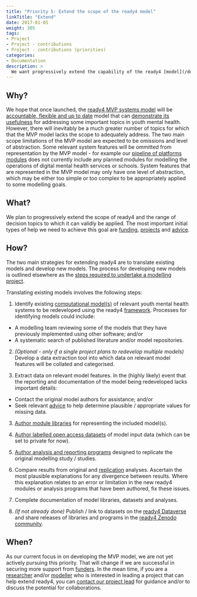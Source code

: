```yaml
---
title: "Priority 5: Extend the scope of the ready4 model"
linkTitle: "Extend"
date: 2017-01-05
weight: 305
tags:
- Project
- Project - contributions
- Project - contributions (priorities)
categories:
- Documentation
description: >
  We want progressively extend the capability of the ready4 [model](/docs/getting-started/concepts/model/) to explore new [decision topics in youth mental health](/docs/examples/).
---
```



## Why?
We hope that once launched, the [ready4 MVP systems model](/docs/contribution-guidelines/priorities/launch/) will be [accountable, flexible and up to date](/docs/getting-started/motivation/) model that can [demonstrate its usefulness](/docs/contribution-guidelines/priorities/apply/) for addressing some important topics in youth mental health. However, there will inevitably be a much greater number of topics for which that the MVP model lacks the scope to adequately address. The two main scope limitations of the MVP model are expected to be omissions and level of abstraction. Some relevant system features will be ommitted from representation by the MVP model - for example our [pipeline of platforms modules](/docs/model/pipeline/pipeline-platforms/) does not currently include any planned modules for modelling the operations of digital mental health services or schools. System features that are represented in the MVP model may only have one level of abstraction, which may be either too simple or too complex to be appropriately applied to some modelling goals. 

## What?
We plan to progressively extend the scope of ready4 and the range of decision topics to which it can validly be applied. The most important initial types of help we need to achieve this goal are [funding](/docs/contribution-guidelines/contribution-types/funding/),
[projects](/docs/contribution-guidelines/contribution-types/use/) and [advice](/docs/contribution-guidelines/contribution-types/advisory/).

## How?
The two main strategies for extending ready4 are to translate existing models and develop new models. The process for developing new models is outlined elsewhere as the [steps required to undertake a modelling project](/docs/contribution-guidelines/contribution-types/use/).

Translating existing models involves the following steps:

1. Identify existing [computational model(s)](/docs/getting-started/concepts/model/) of relevant youth mental health systems to be redeveloped using the ready4 [framework](/docs/framework/). Processes for identifying models could include:

 - A modelling team reviewing some of the models that they have previously implemented using other software; and/or
 - A systematic search of published literature and/or model repositories.
 
 2. *(Optional - only if a single project plans to redevelop multiple models)* Develop a data extraction tool into which data on relevant model features will be collated and categorised.
 
 3. Extract data on relevant model features. In the (highly likely) event that the reporting and documentation of the model being redeveloped lacks important details:
 
 - Contact the original model authors for assistance; and/or
 - Seek relevant [advice](/docs/contribution-guidelines/contribution-types/advisory/) to help determine plausible / appropriate values for missing data.
 
 3. [Author module libraries](/docs/model/authoring-modules/) for representing the included model(s).
 
 4. [Author labelled open access datasets](/docs/datasets/authoring-data/) of model input data (which can be set to private for now).
 
 5. [Author analysis and reporting programs](/docs/analyses/authoring-analyses/) designed to replicate the original modelling study / studies.
 
 6. Compare results from original and [replication](/docs/getting-started/concepts/reproducible-replicable-generalisable/) analyses. Ascertain the most plausible explanations for any divergence between results. Where this explanation relates to an error or limitation in the new ready4 modules or analysis programs that have been authored, fix these issues.
 
 7. Complete documentation of model libraries, datasets and analyses.
 
 8. *(If not already done)* Publish / link to datasets on the [ready4 Dataverse](https://dataverse.harvard.edu/dataverse/ready4) and share releases of libraries and programs in the [ready4 Zenodo community](https://zenodo.org/communities/ready4/).

## When?
As our current focus in on developing the MVP model, we are not yet actively pursuing this priority. That will change if we are successful in securing more support from [funders](/docs/getting-started/stakeholders/funders/). In the mean time, if you are a [researcher](/docs/getting-started/stakeholders/researchers/) and/or [modeller](/docs/getting-started/users/modeller/) who is interested in leading a project that can help extend ready4, you can [contact our project lead](https://mph-economist.netlify.app/#contact) for guidance and/or to discuss the potential for collaborations.

